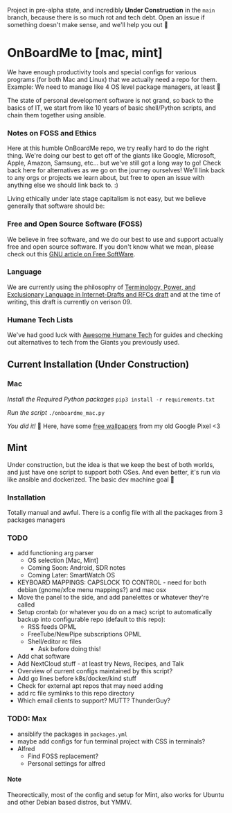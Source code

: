 Project in pre-alpha state, and incredibly **Under Construction** in the `main` branch, because there is so much rot and tech debt. Open an issue if something doesn't make sense, and we'll help you out 💙

# OnBoardMe to [mac, mint]
We have enough productivity tools and special configs for various programs (for both Mac and Linux) that we actually need a repo for them. Example: We need to manage like 4 OS level package managers, at least 🤦

The state of personal development software is not grand, so back to the basics of IT, we start from like 10 years of basic shell/Python scripts, and chain them together using ansible.

### Notes on FOSS and Ethics
Here at this humble OnBoardMe repo, we try really hard to do the right thing. We're doing our best to get off of the giants like Google, Microsoft, Apple, Amazon, Samsung, etc... but we've still got a long way to go! Check back here for alternatives as we go on the journey ourselves! We'll link back to any orgs or projects we learn about, but free to open an issue with anything else we should link back to. :)

Living ethically under late stage capitalism is not easy, but we believe generally that software should be:

### Free and Open Source Software (FOSS)
We believe in free software, and we do our best to use and support actually free and open source software. If you don't know what we mean, please check out this [GNU article on Free SoftWare](https://www.gnu.org/philosophy/free-sw.en.html).

### Language
We are currently using the philosophy of [Terminology, Power, and Exclusionary Language in Internet-Drafts and RFCs draft](https://datatracker.ietf.org/doc/html/draft-knodel-terminology-09) and at the time of writing, this draft is currently on verison 09.

### Humane Tech Lists
We've had good luck with [Awesome Humane Tech](https://github.com/humanetech-community/awesome-humane-tech) for guides and checking out alternatives to tech from the Giants you previously used.

## Current Installation (Under Construction)
### Mac
*Install the Required Python packages*
`pip3 install -r requirements.txt`

*Run the script*
`./onboardme_mac.py`

*You did it!* 🥳 Here, have some [free wallpapers](https://photos.app.goo.gl/mGjmG4o6JB9xxK7BA) from my old Google Pixel <3

## Mint
Under construction, but the idea is that we keep the best of both worlds, and just have one script to support both OSes. And even better, it's run via like ansible and dockerized. The basic dev machine goal :blue_heart:

### Installation
Totally manual and awful. There is a config file with all the packages from 3 packages managers

### TODO
* add functioning arg parser
  * OS selection [Mac, Mint]
   * Coming Soon: Android, SDR notes
   * Coming Later: SmartWatch OS 
* KEYBOARD MAPPINGS: CAPSLOCK TO CONTROL - need for both debian (gnome/xfce menu mappings?) and mac osx
* Move the panel to the side, and add panelettes or whatever they're called
* Setup crontab (or whatever you do on a mac) script to automatically backup into configurable repo (default to this repo):
  * RSS feeds OPML
  * FreeTube/NewPipe subscriptions OPML
  * Shell/editor rc files
    * Ask before doing this!
* Add chat software
* Add NextCloud stuff - at least try News, Recipes, and Talk
* Overview of current configs maintained by this script?
* Add go lines before k8s/docker/kind stuff
* Check for external apt repos that may need adding
* add rc file symlinks to this repo directory
* Which email clients to support? MUTT? ThunderGuy?

### TODO: Max
* ansiblify the packages in `packages.yml`
* maybe add configs for fun terminal project with CSS in terminals?
* Alfred
  * Find FOSS replacement?
  * Personal settings for alfred

#### Note
Theorectically, most of the config and setup for Mint, also works for Ubuntu and other Debian based distros, but YMMV.
